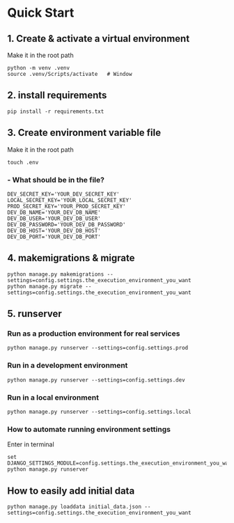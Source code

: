 # Quick Start
## 1. Create & activate a virtual environment
Make it in the root path
```
python -m venv .venv
source .venv/Scripts/activate   # Window
```
## 2. install requirements
```
pip install -r requirements.txt
```
## 3. Create environment variable file
Make it in the root path
```
touch .env
```
### - What should be in the file?
```
DEV_SECRET_KEY='YOUR_DEV_SECRET_KEY'
LOCAL_SECRET_KEY='YOUR_LOCAL_SECRET_KEY'
PROD_SECRET_KEY='YOUR_PROD_SECRET_KEY'
DEV_DB_NAME='YOUR_DEV_DB_NAME'
DEV_DB_USER='YOUR_DEV_DB_USER'
DEV_DB_PASSWORD='YOUR_DEV_DB_PASSWORD'
DEV_DB_HOST='YOUR_DEV_DB_HOST'
DEV_DB_PORT='YOUR_DEV_DB_PORT'
```
## 4. makemigrations & migrate
```
python manage.py makemigrations --settings=config.settings.the_execution_environment_you_want
python manage.py migrate --settings=config.settings.the_execution_environment_you_want
```
## 5. runserver
### Run as a production environment for real services
```
python manage.py runserver --settings=config.settings.prod
```
### Run in a development environment
```
python manage.py runserver --settings=config.settings.dev
```
### Run in a local environment
```
python manage.py runserver --settings=config.settings.local
```
### How to automate running environment settings
Enter in terminal
```
set DJANGO_SETTINGS_MODULE=config.settings.the_execution_environment_you_want
python manage.py runserver
```
## How to easily add initial data
```
python manage.py loaddata initial_data.json --settings=config.settings.the_execution_environment_you_want
```